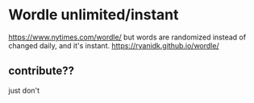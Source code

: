 # Wordle unlimited/instant

https://www.nytimes.com/wordle/ but words are randomized instead of changed daily, and it's instant.
https://ryanidk.github.io/wordle/

## contribute??

just don't
